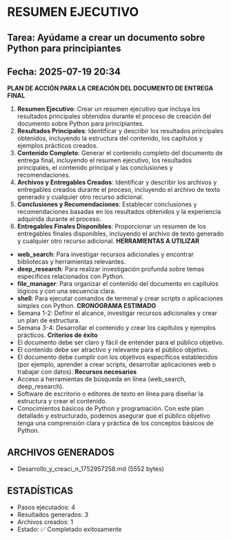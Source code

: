 # RESUMEN EJECUTIVO
## Tarea: Ayúdame a crear un documento sobre Python para principiantes
## Fecha: 2025-07-19 20:34

**PLAN DE ACCIÓN PARA LA CREACIÓN DEL DOCUMENTO DE ENTREGA FINAL**
1. **Resumen Ejecutivo**: Crear un resumen ejecutivo que incluya los resultados principales obtenidos durante el proceso de creación del documento sobre Python para principiantes.
2. **Resultados Principales**: Identificar y describir los resultados principales obtenidos, incluyendo la estructura del contenido, los capítulos y ejemplos prácticos creados.
3. **Contenido Completo**: Generar el contenido completo del documento de entrega final, incluyendo el resumen ejecutivo, los resultados principales, el contenido principal y las conclusiones y recomendaciones.
4. **Archivos y Entregables Creados**: Identificar y describir los archivos y entregables creados durante el proceso, incluyendo el archivo de texto generado y cualquier otro recurso adicional.
5. **Conclusiones y Recomendaciones**: Establecer conclusiones y recomendaciones basadas en los resultados obtenidos y la experiencia adquirida durante el proceso.
6. **Entregables Finales Disponibles**: Proporcionar un resumen de los entregables finales disponibles, incluyendo el archivo de texto generado y cualquier otro recurso adicional.
**HERRAMIENTAS A UTILIZAR**
* **web_search**: Para investigar recursos adicionales y encontrar bibliotecas y herramientas relevantes.
* **deep_research**: Para realizar investigación profunda sobre temas específicos relacionados con Python.
* **file_manager**: Para organizar el contenido del documento en capítulos lógicos y con una secuencia clara.
* **shell**: Para ejecutar comandos de terminal y crear scripts o aplicaciones simples con Python.
**CRONOGRAMA ESTIMADO**
* Semana 1-2: Definir el alcance, investigar recursos adicionales y crear un plan de estructura.
* Semana 3-4: Desarrollar el contenido y crear los capítulos y ejemplos prácticos.
**Criterios de éxito**
* El documento debe ser claro y fácil de entender para el público objetivo.
* El contenido debe ser atractivo y relevante para el público objetivo.
* El documento debe cumplir con los objetivos específicos establecidos (por ejemplo, aprender a crear scripts, desarrollar aplicaciones web o trabajar con datos).
**Recursos necesarios**
* Acceso a herramientas de búsqueda en línea (web_search, deep_research).
* Software de escritorio o editores de texto en línea para diseñar la estructura y crear el contenido.
* Conocimientos básicos de Python y programación.
Con este plan detallado y estructurado, podemos asegurar que el público objetivo tenga una comprensión clara y práctica de los conceptos básicos de Python.

## ARCHIVOS GENERADOS
- Desarrollo_y_creaci_n_1752957258.md (5552 bytes)

## ESTADÍSTICAS
- Pasos ejecutados: 4
- Resultados generados: 3
- Archivos creados: 1
- Estado: ✅ Completado exitosamente
